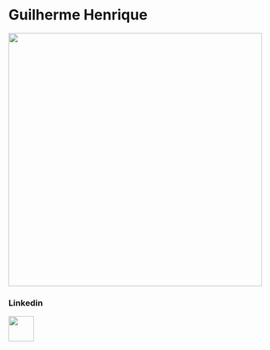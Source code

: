 <h1>Guilherme Henrique</h1>

<img  width="500px" src="https://www.dharmishi.com/img/vectors/developer.png" alt="">



<h3>Linkedin</h3>
<img  width="50px" src="https://static.vecteezy.com/system/resources/previews/018/930/587/non_2x/linkedin-logo-linkedin-icon-transparent-free-png.png" alt="">
